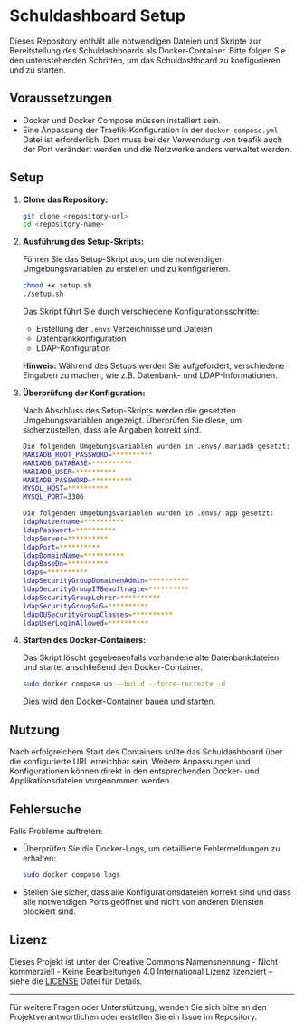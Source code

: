 # Schuldashboard Setup

Dieses Repository enthält alle notwendigen Dateien und Skripte zur Bereitstellung des Schuldashboards als Docker-Container. Bitte folgen Sie den untenstehenden Schritten, um das Schuldashboard zu konfigurieren und zu starten.

## Voraussetzungen

- Docker und Docker Compose müssen installiert sein.
- Eine Anpassung der Traefik-Konfiguration in der `docker-compose.yml` Datei ist erforderlich. Dort muss bei der Verwendung von treafik auch der Port verändert werden und die Netzwerke anders verwaltet werden.


## Setup

1. **Clone das Repository:**

    ```sh
    git clone <repository-url>
    cd <repository-name>
    ```

2. **Ausführung des Setup-Skripts:**

    Führen Sie das Setup-Skript aus, um die notwendigen Umgebungsvariablen zu erstellen und zu konfigurieren.

    ```sh
    chmod +x setup.sh
    ./setup.sh
    ```

    Das Skript führt Sie durch verschiedene Konfigurationsschritte:

    - Erstellung der `.envs` Verzeichnisse und Dateien
    - Datenbankkonfiguration
    - LDAP-Konfiguration

    **Hinweis:** Während des Setups werden Sie aufgefordert, verschiedene Eingaben zu machen, wie z.B. Datenbank- und LDAP-Informationen. 

3. **Überprüfung der Konfiguration:**

    Nach Abschluss des Setup-Skripts werden die gesetzten Umgebungsvariablen angezeigt. Überprüfen Sie diese, um sicherzustellen, dass alle Angaben korrekt sind.

    ```sh
    Die folgenden Umgebungsvariablen wurden in .envs/.mariadb gesetzt:
    MARIADB_ROOT_PASSWORD=**********
    MARIADB_DATABASE=**********
    MARIADB_USER=**********
    MARIADB_PASSWORD=**********
    MYSQL_HOST=**********
    MYSQL_PORT=3306

    Die folgenden Umgebungsvariablen wurden in .envs/.app gesetzt:
    ldapNutzername=**********
    ldapPasswort=**********
    ldapServer=**********
    ldapPort=**********
    ldapDomainName=**********
    ldapBaseDn=**********
    ldaps=**********
    ldapSecurityGroupDomainenAdmin=**********
    ldapSecurityGroupITBeauftragte=**********
    ldapSecurityGroupLehrer=**********
    ldapSecurityGroupSuS=**********
    ldapOUSecurityGroupClasses=**********
    ldapUserLoginAllowed=**********
    ```

4. **Starten des Docker-Containers:**

    Das Skript löscht gegebenenfalls vorhandene alte Datenbankdateien und startet anschließend den Docker-Container.

    ```sh
    sudo docker compose up --build --force-recreate -d
    ```

    Dies wird den Docker-Container bauen und starten.

## Nutzung

Nach erfolgreichem Start des Containers sollte das Schuldashboard über die konfigurierte URL erreichbar sein. Weitere Anpassungen und Konfigurationen können direkt in den entsprechenden Docker- und Applikationsdateien vorgenommen werden.

## Fehlersuche

Falls Probleme auftreten:

- Überprüfen Sie die Docker-Logs, um detaillierte Fehlermeldungen zu erhalten:

    ```sh
    sudo docker compose logs
    ```

- Stellen Sie sicher, dass alle Konfigurationsdateien korrekt sind und dass alle notwendigen Ports geöffnet und nicht von anderen Diensten blockiert sind.

## Lizenz

Dieses Projekt ist unter der Creative Commons Namensnennung - Nicht kommerziell - Keine Bearbeitungen 4.0 International Lizenz lizenziert – siehe die [LICENSE](LICENSE) Datei für Details.

---

Für weitere Fragen oder Unterstützung, wenden Sie sich bitte an den Projektverantwortlichen oder erstellen Sie ein Issue im Repository.
